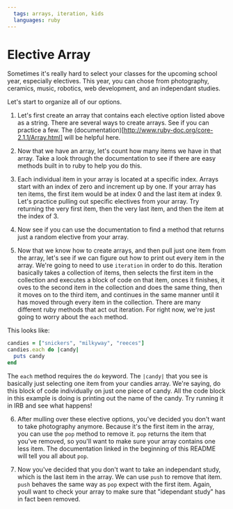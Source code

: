```yaml
---
  tags: arrays, iteration, kids
  languages: ruby
---
```


# Elective Array

Sometimes it's really hard to select your classes for the upcoming school year, especially electives. This year, you can chose from photography, ceramics, music, robotics, web development, and an independant studies.

Let's start to organize all of our options. 

1. Let's first create an array that contains each elective option listed above as a string. There are several ways to create arrays. See if you can practice a few. The (documentation)[http://www.ruby-doc.org/core-2.1.1/Array.html] will be helpful here.

2. Now that we have an array, let's count how many items we have in that array. Take a look through the documentation to see if there are easy methods built in to ruby to help you do this. 

3. Each individual item in your array is located at a specific index. Arrays start with an index of zero and increment up by one. If your array has ten items, the first item would be at index 0 and the last item at index 9. Let's practice pulling out specific electives from your array. Try returning the very first item, then the very last item, and then the item at the index of 3.

4. Now see if you can use the documentation to find a method that returns just a random elective from your array.

5. Now that we know how to create arrays, and then pull just one item from the array, let's see if we can figure out how to print out every item in the array. We're going to need to use `iteration` in order to do this. Iteration basically takes a collection of items, then selects the first item in the collection and executes a block of code on that item, onces it finishes, it oves to the second item in the collection and does the same thing, then it moves on to the third item, and continues in the same manner until it has moved through every item in the collection. There are many different ruby methods that act out iteration. For right now, we're just going to worry about the `each` method. 

This looks like:
```RUBY
candies = ["snickers", "milkyway", "reeces"]
candies.each do |candy|
  puts candy
end
```

The `each` method requires the `do` keyword. The `|candy|` that you see is basically just selecting one item from your candies array. We're saying, do this block of code individually on just one piece of candy. All the code block in this example is doing is printing out the name of the candy. Try running it in IRB and see what happens!

6. After mulling over these elective options, you've decided you don't want to take photography anymore. Because it's the first item in the array, you can use the `pop` method to remove it. `pop` returns the item that you've removed, so you'll want to make sure your array contains one less item. The documentation linked in the beginning of this README will tell you all about `pop`. 


7. Now you've decided that you don't want to take an independant study, which is the last item in the array. We can use `push` to remove that item. `push` behaves the same way as `pop` expect with the first item. Again, youll want to check your array to make sure that "idependant study" has in fact been removed.

